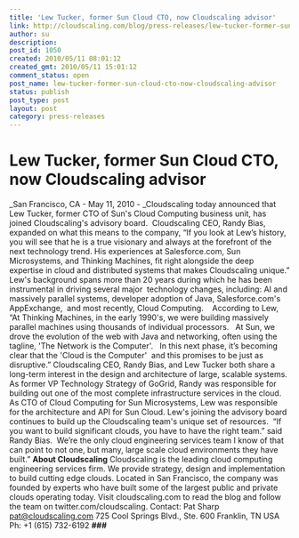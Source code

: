```yaml
---
title: 'Lew Tucker, former Sun Cloud CTO, now Cloudscaling advisor'
link: http://cloudscaling.com/blog/press-releases/lew-tucker-former-sun-cloud-cto-now-cloudscaling-advisor/
author: su
description: 
post_id: 1050
created: 2010/05/11 08:01:12
created_gmt: 2010/05/11 15:01:12
comment_status: open
post_name: lew-tucker-former-sun-cloud-cto-now-cloudscaling-advisor
status: publish
post_type: post
layout: post
category: press-releases
---
```


# Lew Tucker, former Sun Cloud CTO, now Cloudscaling advisor

_San Francisco, CA - May 11, 2010 - _Cloudscaling today announced that Lew Tucker, former CTO of Sun's Cloud Computing business unit, has joined Cloudscaling's advisory board.  Cloudscaling CEO, Randy Bias, expanded on what this means to the company, “If you look at Lew’s history, you will see that he is a true visionary and always at the forefront of the next technology trend. His experiences at Salesforce.com, Sun Microsystems, and Thinking Machines, fit right alongside the deep expertise in cloud and distributed systems that makes Cloudscaling unique.” Lew's background spans more than 20 years during which he has been instrumental in driving several major  technology changes, including: AI and massively parallel systems, developer adoption of Java, Salesforce.com's AppExchange,  and most recently, Cloud Computing.    According to Lew, “At Thinking Machines, in the early 1990's, we were building massively parallel machines using thousands of individual processors.   At Sun, we drove the evolution of the web with Java and networking, often using the tagline, 'The Network is the Computer'.   In this next phase, it’s becoming clear that the 'Cloud is the Computer'  and this promises to be just as disruptive.” Cloudscaling CEO, Randy Bias, and Lew Tucker both share a long-term interest in the design and architecture of large, scalable systems.  As former VP Technology Strategy of GoGrid, Randy was responsible for building out one of the most complete infrastructure services in the cloud.  As CTO of Cloud Computing for Sun Microsystems, Lew was responsible for the architecture and API for Sun Cloud. Lew's joining the advisory board continues to build up the Cloudscaling team's unique set of resources.  “If you want to build significant clouds, you have to have the right team.” said Randy Bias.  We’re the only cloud engineering services team I know of that can point to not one, but many, large scale cloud environments they have built.” **About Cloudscaling** Cloudscaling is the leading cloud computing engineering services firm. We provide strategy, design and implementation to build cutting edge clouds. Located in San Francisco, the company was founded by experts who have built some of the largest public and private clouds operating today. Visit cloudscaling.com to read the blog and follow the team on twitter.com/cloudscaling. Contact: Pat Sharp pat@cloudscaling.com 725 Cool Springs Blvd., Ste. 600 Franklin, TN USA Ph: +1 (615) 732-6192 **###**